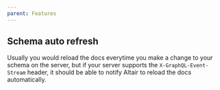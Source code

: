```yaml
---
parent: Features
---
```


## Schema auto refresh

Usually you would reload the docs everytime you make a change to your schema on the server, but if your server supports the `X-GraphQL-Event-Stream` header, it should be able to notify Altair to reload the docs automatically.
